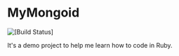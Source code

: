 # MyMongoid

![[Build Status]](https://travis-ci.org/42thcoder/my_mongoid.png)

It's a demo project to help me learn how to code in Ruby.


